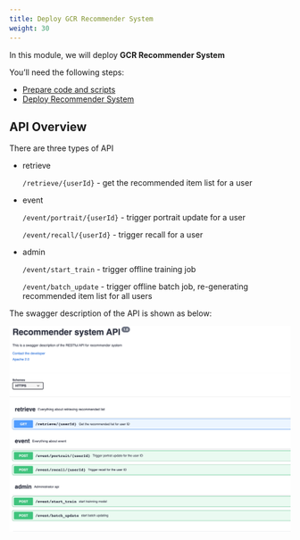 ```yaml
---
title: Deploy GCR Recommender System 
weight: 30
---
```


In this module, we will deploy **GCR Recommender System**


You’ll need the following steps:

- [Prepare code and scripts](./deploy-prepare)
- [Deploy Recommender System](./online)

## API Overview 

There are three types of API
- retrieve 
  
  `/retrieve/{userId}` - get the recommended item list for a user
  
- event
  
   `/event/portrait/{userId}` - trigger portrait update for a user

   `/event/recall/{userId}`  - trigger recall for a user

- admin
   
   `/event/start_train` - trigger offline training job
  
   `/event/batch_update` - trigger offline batch job, re-generating recommended item list for all users


The swagger description of the API is shown as below:

![RS API overview](/images/rs-api-overview.png)

